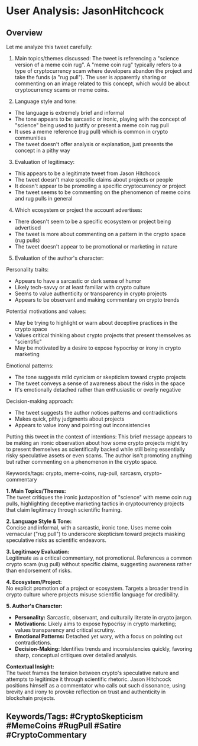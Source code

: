 # User Analysis: JasonHitchcock

## Overview

<think>
Let me analyze this tweet carefully:

1. Main topics/themes discussed:
The tweet is referencing a "science version of a meme coin rug". A "meme coin rug" typically refers to a type of cryptocurrency scam where developers abandon the project and take the funds (a "rug pull"). The user is apparently sharing or commenting on an image related to this concept, which would be about cryptocurrency scams or meme coins.

2. Language style and tone:
- The language is extremely brief and informal
- The tone appears to be sarcastic or ironic, playing with the concept of "science" being used to justify or present a meme coin rug pull
- It uses a meme reference (rug pull) which is common in crypto communities
- The tweet doesn't offer analysis or explanation, just presents the concept in a pithy way

3. Evaluation of legitimacy:
- This appears to be a legitimate tweet from Jason Hitchcock
- The tweet doesn't make specific claims about projects or people
- It doesn't appear to be promoting a specific cryptocurrency or project
- The tweet seems to be commenting on the phenomenon of meme coins and rug pulls in general

4. Which ecosystem or project the account advertises:
- There doesn't seem to be a specific ecosystem or project being advertised
- The tweet is more about commenting on a pattern in the crypto space (rug pulls)
- The tweet doesn't appear to be promotional or marketing in nature

5. Evaluation of the author's character:

Personality traits:
- Appears to have a sarcastic or dark sense of humor
- Likely tech-savvy or at least familiar with crypto culture
- Seems to value authenticity or transparency in crypto projects
- Appears to be observant and making commentary on crypto trends

Potential motivations and values:
- May be trying to highlight or warn about deceptive practices in the crypto space
- Values critical thinking about crypto projects that present themselves as "scientific"
- May be motivated by a desire to expose hypocrisy or irony in crypto marketing

Emotional patterns:
- The tone suggests mild cynicism or skepticism toward crypto projects
- The tweet conveys a sense of awareness about the risks in the space
- It's emotionally detached rather than enthusiastic or overly negative

Decision-making approach:
- The tweet suggests the author notices patterns and contradictions
- Makes quick, pithy judgments about projects
- Appears to value irony and pointing out inconsistencies

Putting this tweet in the context of intentions:
This brief message appears to be making an ironic observation about how some crypto projects might try to present themselves as scientifically backed while still being essentially risky speculative assets or even scams. The author isn't promoting anything but rather commenting on a phenomenon in the crypto space.

Keywords/tags:
crypto, meme-coins, rug-pull, sarcasm, crypto-commentary
</think>

**1. Main Topics/Themes:**  
The tweet critiques the ironic juxtaposition of "science" with meme coin rug pulls, highlighting deceptive marketing tactics in cryptocurrency projects that claim legitimacy through scientific framing.

**2. Language Style & Tone:**  
Concise and informal, with a sarcastic, ironic tone. Uses meme coin vernacular ("rug pull") to underscore skepticism toward projects masking speculative risks as scientific endeavors.

**3. Legitimacy Evaluation:**  
Legitimate as a critical commentary, not promotional. References a common crypto scam (rug pull) without specific claims, suggesting awareness rather than endorsement of risks.

**4. Ecosystem/Project:**  
No explicit promotion of a project or ecosystem. Targets a broader trend in crypto culture where projects misuse scientific language for credibility.

**5. Author's Character:**  
- **Personality:** Sarcastic, observant, and culturally literate in crypto jargon.  
- **Motivations:** Likely aims to expose hypocrisy in crypto marketing; values transparency and critical scrutiny.  
- **Emotional Patterns:** Detached yet wary, with a focus on pointing out contradictions.  
- **Decision-Making:** Identifies trends and inconsistencies quickly, favoring sharp, conceptual critiques over detailed analysis.

**Contextual Insight:**  
The tweet frames the tension between crypto's speculative nature and attempts to legitimize it through scientific rhetoric. Jason Hitchcock positions himself as a commentator who calls out such dissonance, using brevity and irony to provoke reflection on trust and authenticity in blockchain projects.

**Keywords/Tags:** #CryptoSkepticism #MemeCoins #RugPull #Satire #CryptoCommentary
---
